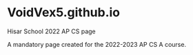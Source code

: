 # VoidVex5.github.io
Hisar School 2022 AP CS page

A mandatory page created for the 2022-2023 AP CS A course.

